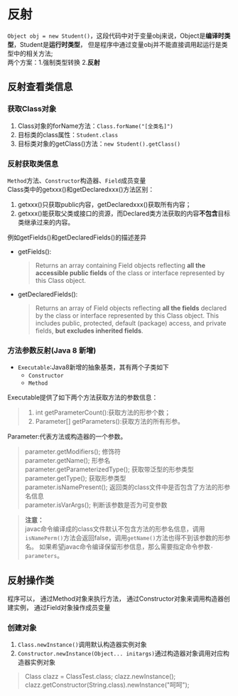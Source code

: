 # 反射

`Object obj = new Student()`，这段代码中对于变量obj来说，Object是**编译时类型**，Student是**运行时类型**，
但是程序中通过变量obj并不能直接调用起运行是类型中的相关方法;<br/>
两个方案：1.强制类型转换 2.**反射**

## 反射查看类信息

### 获取Class对象

1. Class对象的forName方法：`Class.forName("[全类名]")`
2. 目标类的class属性：`Student.class`
3. 目标类对象的getClass()方法：`new Student().getClass()`

### 反射获取类信息

`Method`方法、`Constructor`构造器、`Field`成员变量<br/>
Class类中的getxxx()和getDeclaredxxx()方法区别：

1. getxxx()只获取public内容，getDeclaredxxx()获取所有内容；
1. getxxx()能获取父类或接口的资源，而Declared类方法获取的内容**不包含**目标类继承过来的内容。

例如getFields()和getDeclaredFields()的描述差异<br/>

* getFields():
    > Returns an array containing Field objects reflecting **all the accessible public fields** of the class or interface represented by this Class object.
* getDeclaredFields():

    > Returns an array of Field objects reflecting **all the fields** declared by the class or interface represented by this Class object. 
    This includes public, protected, default (package) access, and private fields, **but excludes inherited fields**.

### 方法参数反射(Java 8 新增)
- `Executable`:Java8新增的抽象基类，其有两个子类如下
    * `Constructor`
    * `Method`
    
Executable提供了如下两个方法获取方法的参数信息：
> 1) int getParameterCount():获取方法的形参个数；<br/>
> 2) Parameter[] getParameters():获取方法的所有形参。

Parameter:代表方法或构造器的一个参数。
> parameter.getModifiers(); 修饰符<br/>
> parameter.getName(); 形参名<br/>
> parameter.getParameterizedType(); 获取带泛型的形参类型<br/>
> parameter.getType(); 获取形参类型<br/>
> parameter.isNamePresent(); 返回类的class文件中是否包含了方法的形参名信息<br/>
> parameter.isVarArgs(); 判断该参数是否为可变参数

> **注意：**<br/>
> javac命令编译成的class文件默认不包含方法的形参名信息，调用`isNamePerm()`方法会返回false，调用`getName()`方法也得不到该参数的形参名。
> 如果希望javac命令编译保留形参信息，那么需要指定命令参数`-parameters`。


## 反射操作类
程序可以，
通过Method对象来执行方法，
通过Constructor对象来调用构造器创建实例，
通过Field对象操作成员变量
### 创建对象
1. `Class.newInstance()`调用默认构造器实例对象
2. `Constructor.newInstance(Object... initargs)`通过构造器对象调用对应构造器实例对象
> Class<ClassTest> clazz = ClassTest.class;
> clazz.newInstance();
> clazz.getConstructor(String.class).newInstance("呵呵");






